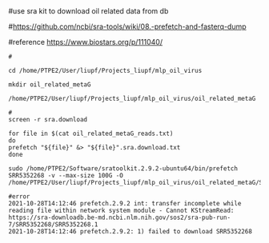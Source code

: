 ##

#use sra kit to download oil related data from db

#https://github.com/ncbi/sra-tools/wiki/08.-prefetch-and-fasterq-dump

#reference https://www.biostars.org/p/111040/
```
#

cd /home/PTPE2/User/liupf/Projects_liupf/mlp_oil_virus

mkdir oil_related_metaG

/home/PTPE2/User/liupf/Projects_liupf/mlp_oil_virus/oil_related_metaG

#
screen -r sra.download

for file in $(cat oil_related_metaG_reads.txt)
do
prefetch "${file}" &> "${file}".sra.download.txt
done

sudo /home/PTPE2/Software/sratoolkit.2.9.2-ubuntu64/bin/prefetch SRR5352268 -v --max-size 100G -O /home/PTPE2/User/liupf/Projects_liupf/mlp_oil_virus/oil_related_metaG/SRR5352268

#error
2021-10-28T14:12:46 prefetch.2.9.2 int: transfer incomplete while reading file within network system module - Cannot KStreamRead: https://sra-downloadb.be-md.ncbi.nlm.nih.gov/sos2/sra-pub-run-7/SRR5352268/SRR5352268.1
2021-10-28T14:12:46 prefetch.2.9.2: 1) failed to download SRR5352268
```
